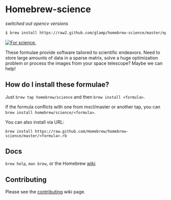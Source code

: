 Homebrew-science
================

*switched out opencv versions*
```bash
$ brew install https://raw2.github.com/glamp/homebrew-science/master/opencv.rb
```

[![For science.](http://i.imgur.com/Bswp1.png) ](http://xkcd.com/585)

These formulae provide software tailored to scientific endeavors. Need to store
large amounts of data in a sparse matrix, solve a huge optimization problem or
process the images from your space telescope? Maybe we can help!

How do I install these formulae?
--------------------------------
Just `brew tap homebrew/science` and then `brew install <formula>`.

If the formula conflicts with one from mxcl/master or another tap, you can `brew install homebrew/science/<formula>`.

You can also install via URL:


    brew install https://raw.github.com/Homebrew/homebrew-science/master/<formula>.rb


Docs
----
`brew help`, `man brew`, or the Homebrew [wiki][].


Contributing
------------

Please see the [contributing][] wiki page.


[wiki]:http://wiki.github.com/mxcl/homebrew
[contributing]: https://github.com/Homebrew/homebrew-science/wiki/Contributing-to-Homebrew-Science
